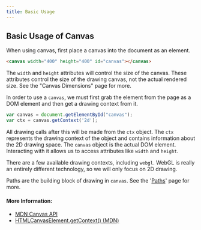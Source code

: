 ```yaml
---
title: Basic Usage
---
```

## Basic Usage of Canvas

When using canvas, first place a canvas into the document as an element.

```html
<canvas width="400" height="400" id="canvas"></canvas>
```

The `width` and `height` attributes will control the size of the canvas. These attributes control the size of the drawing canvas, not the actual rendered size. See the "Canvas Dimensions" page for more.

In order to use a `canvas`, we must first grab the element from the page as a DOM element and then get a drawing context from it.

```js
var canvas = document.getElementById("canvas");
var ctx = canvas.getContext('2d');
```

All drawing calls after this will be made from the `ctx` object. The `ctx` represents the drawing context of the object and contains information about the 2D drawing space. The `canvas` object is the actual DOM element. Interacting with it allows us to access attributes like `width` and `height`.

There are a few available drawing contexts, including `webgl`. WebGL is really an entirely different technology, so we will only focus on 2D drawing.

Paths are the building block of drawing in `canvas`. See the '[Paths](/articles/canvas/paths)' page for more.

#### More Information:

- [MDN Canvas API](https://developer.mozilla.org/en-US/docs/Web/API/Canvas_API)
- [HTMLCanvasElement.getContext() (MDN)](https://developer.mozilla.org/en-US/docs/Web/API/HTMLCanvasElement/getContext)
